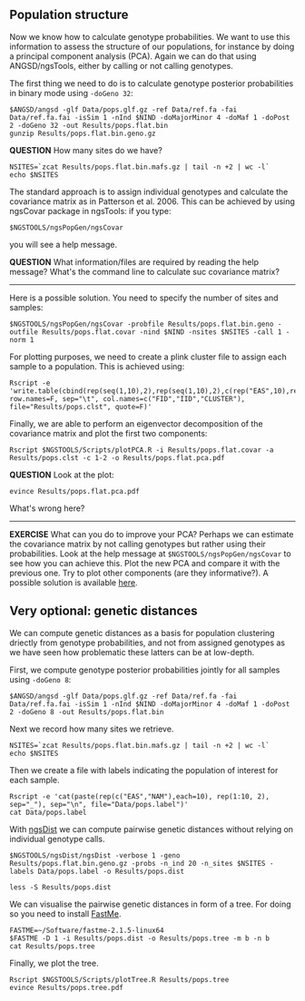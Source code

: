 
## Population structure

Now we know how to calculate genotype probabilities.
We want to use this information to assess the structure of our populations, for instance by doing a principal component analysis (PCA).
Again we can do that using ANGSD/ngsTools, either by calling or not calling genotypes.

The first thing we need to do is to calculate genotype posterior probabilities in binary mode using `-doGeno 32`:
```
$ANGSD/angsd -glf Data/pops.glf.gz -ref Data/ref.fa -fai Data/ref.fa.fai -isSim 1 -nInd $NIND -doMajorMinor 4 -doMaf 1 -doPost 2 -doGeno 32 -out Results/pops.flat.bin
gunzip Results/pops.flat.bin.geno.gz
```

**QUESTION** 
How many sites do we have?
```
NSITES=`zcat Results/pops.flat.bin.mafs.gz | tail -n +2 | wc -l`
echo $NSITES
```

The standard approach is to assign individual genotypes and calculate the covariance matrix as in Patterson et al. 2006.
This can be achieved by using ngsCovar package in ngsTools:
if you type:
```
$NGSTOOLS/ngsPopGen/ngsCovar
```
you will see a help message.

**QUESTION**
What information/files are required by reading the help message?
What's the command line to calculate suc covariance matrix?

-------------------------------------------------------------------------

Here is a possible solution.
You need to specify the number of sites and samples:
```
$NGSTOOLS/ngsPopGen/ngsCovar -probfile Results/pops.flat.bin.geno -outfile Results/pops.flat.covar -nind $NIND -nsites $NSITES -call 1 -norm 1
```

For plotting purposes, we need to create a plink cluster file to assign each sample to a population.
This is achieved using:
```
Rscript -e 'write.table(cbind(rep(seq(1,10),2),rep(seq(1,10),2),c(rep("EAS",10),rep("NAM",10))), row.names=F, sep="\t", col.names=c("FID","IID","CLUSTER"), file="Results/pops.clst", quote=F)'
```

Finally, we are able to perform an eigenvector decomposition of the covariance matrix and plot the first two components:
```
Rscript $NGSTOOLS/Scripts/plotPCA.R -i Results/pops.flat.covar -a Results/pops.clst -c 1-2 -o Results/pops.flat.pca.pdf
```

**QUESTION**
Look at the plot:
```
evince Results/pops.flat.pca.pdf
```
What's wrong here?

--------------------------------------------------

**EXERCISE**
What can you do to improve your PCA?
Perhaps we can estimate the covariance matrix by not calling genotypes but rather using their probabilities.
Look at the help message at `$NGSTOOLS/ngsPopGen/ngsCovar` to see how you can achieve this.
Plot the new PCA and compare it with the previous one.
Try to plot other components (are they informative?).
A possible solution is available [here](https://github.com/mfumagalli/Tjarno/edit/master/Files/ngs_2_solution.md).







## Very optional: genetic distances

We can compute genetic distances as a basis for population clustering driectly from genotype probabilities, and not from assigned genotypes as we have seen how problematic these latters can be at low-depth.

First, we compute genotype posterior probabilities jointly for all samples using `-doGeno 8`:
```
$ANGSD/angsd -glf Data/pops.glf.gz -ref Data/ref.fa -fai Data/ref.fa.fai -isSim 1 -nInd $NIND -doMajorMinor 4 -doMaf 1 -doPost 2 -doGeno 8 -out Results/pops.flat.bin
```

Next we record how many sites we retrieve.
```
NSITES=`zcat Results/pops.flat.bin.mafs.gz | tail -n +2 | wc -l`
echo $NSITES
```

Then we create a file with labels indicating the population of interest for each sample.
```
Rscript -e 'cat(paste(rep(c("EAS","NAM"),each=10), rep(1:10, 2), sep="_"), sep="\n", file="Data/pops.label")'
cat Data/pops.label
```

With [ngsDist](https://github.com/fgvieira/ngsDist) we can compute pairwise genetic distances without relying on individual genotype calls.
```
$NGSTOOLS/ngsDist/ngsDist -verbose 1 -geno Results/pops.flat.bin.geno.gz -probs -n_ind 20 -n_sites $NSITES -labels Data/pops.label -o Results/pops.dist

less -S Results/pops.dist
```

We can visualise the pairwise genetic distances in form of a tree.
For doing so you need to install [FastMe](http://www.atgc-montpellier.fr/fastme/).
```
FASTME=~/Software/fastme-2.1.5-linux64
$FASTME -D 1 -i Results/pops.dist -o Results/pops.tree -m b -n b
cat Results/pops.tree
```
Finally, we plot the tree.
```
Rscript $NGSTOOLS/Scripts/plotTree.R Results/pops.tree
evince Results/pops.tree.pdf
```





